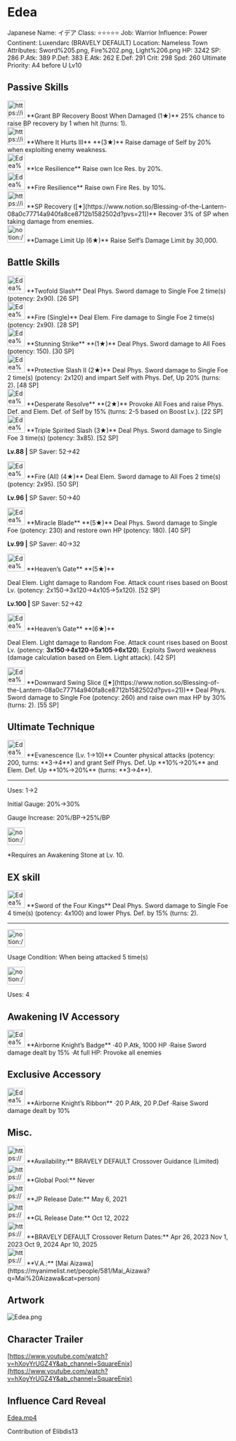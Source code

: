 # Edea

Japanese Name: イデア
Class: ⭐️⭐️⭐️⭐️⭐️
Job: Warrior
Influence: Power
Continent: Luxendarc (BRAVELY DEFAULT)
Location: Nameless Town
Attributes: Sword%205.png, Fire%202.png, Light%206.png
HP: 3242
SP: 286
P.Atk: 389
P.Def: 383
E.Atk: 262
E.Def: 291
Crit: 298
Spd: 260
Ultimate Priority: A4 before U Lv10

## Passive Skills

<aside>
<img src="https://img.game8.jp/6982977/c1e30c8fb6d88235f596e4d2a7957559.png/show" alt="https://img.game8.jp/6982977/c1e30c8fb6d88235f596e4d2a7957559.png/show" width="40px" /> **Grant BP Recovery Boost When Damaged (1★)**
25% chance to raise BP recovery by 1 when hit (turns: 1).

</aside>

<aside>
<img src="https://img.game8.jp/6930262/7cb40eec4b61a732ec79ead1d6eb41a1.png/show" alt="https://img.game8.jp/6930262/7cb40eec4b61a732ec79ead1d6eb41a1.png/show" width="40px" /> **Where It Hurts III** **(3★)**
Raise damage of Self by 20% when exploiting enemy weakness.

</aside>

<aside>
<img src="Edea%204d87730cb6b74b78b0788f81fb5d484b/Ice_Resilience.png" alt="Edea%204d87730cb6b74b78b0788f81fb5d484b/Ice_Resilience.png" width="40px" /> **Ice Resilience**
Raise own Ice Res. by 20%.

</aside>

<aside>
<img src="Edea%204d87730cb6b74b78b0788f81fb5d484b/Fire_Resilience.png" alt="Edea%204d87730cb6b74b78b0788f81fb5d484b/Fire_Resilience.png" width="40px" /> **Fire Resilience**
Raise own Fire Res. by 10%.

</aside>

<aside>
<img src="https://img.game8.jp/7049840/b966d78703d68826d14dd8db1f99b8db.png/show" alt="https://img.game8.jp/7049840/b966d78703d68826d14dd8db1f99b8db.png/show" width="40px" /> **SP Recovery ([✦](https://www.notion.so/Blessing-of-the-Lantern-08a0c77714a940fa8ce8712b1582502d?pvs=21))**
Recover 3% of SP when taking damage from enemies.

</aside>

<aside>
<img src="notion://custom_emoji/2482af5e-3bb7-4af8-a110-df4150e44521/17debbc6-5396-80a6-933a-007af3a7f551" alt="notion://custom_emoji/2482af5e-3bb7-4af8-a110-df4150e44521/17debbc6-5396-80a6-933a-007af3a7f551" width="40px" /> **Damage Limit Up (6★)**
Raise Self’s Damage Limit by 30,000.

</aside>

## Battle Skills

<aside>
<img src="Edea%204d87730cb6b74b78b0788f81fb5d484b/Sword.png" alt="Edea%204d87730cb6b74b78b0788f81fb5d484b/Sword.png" width="40px" /> **Twofold Slash**
Deal Phys. Sword damage to Single Foe 2 time(s) (potency: 2x90). [26 SP]

</aside>

<aside>
<img src="Edea%204d87730cb6b74b78b0788f81fb5d484b/Fire.png" alt="Edea%204d87730cb6b74b78b0788f81fb5d484b/Fire.png" width="40px" /> **Fire (Single)**
Deal Elem. Fire damage to Single Foe 2 time(s) (potency: 2x90). [28 SP]

</aside>

<aside>
<img src="Edea%204d87730cb6b74b78b0788f81fb5d484b/Sword%201.png" alt="Edea%204d87730cb6b74b78b0788f81fb5d484b/Sword%201.png" width="40px" /> **Stunning Strike** **(1★)**
Deal Phys. Sword damage to All Foes (potency: 150). [30 SP]

</aside>

<aside>
<img src="Edea%204d87730cb6b74b78b0788f81fb5d484b/Sword%202.png" alt="Edea%204d87730cb6b74b78b0788f81fb5d484b/Sword%202.png" width="40px" /> **Protective Slash II (2★)**
Deal Phys. Sword damage to Single Foe 2 time(s) (potency: 2x120) and impart Self with Phys. Def, Up 20% (turns: 2). [48 SP]

</aside>

<aside>
<img src="Edea%204d87730cb6b74b78b0788f81fb5d484b/Incite.png" alt="Edea%204d87730cb6b74b78b0788f81fb5d484b/Incite.png" width="40px" /> **Desperate Resolve** **(2★)**
Provoke All Foes and raise Phys. Def. and Elem. Def. of Self by 15% (turns: 2-5 based on Boost Lv.). [22 SP]

</aside>

<aside>
<img src="Edea%204d87730cb6b74b78b0788f81fb5d484b/Sword%203.png" alt="Edea%204d87730cb6b74b78b0788f81fb5d484b/Sword%203.png" width="40px" /> **Triple Spirited Slash (3★)**
Deal Phys. Sword damage to Single Foe 3 time(s) (potency: 3x85). [52 SP]

**Lv.88 |** SP Saver: 52→42

</aside>

<aside>
<img src="Edea%204d87730cb6b74b78b0788f81fb5d484b/Fire%201.png" alt="Edea%204d87730cb6b74b78b0788f81fb5d484b/Fire%201.png" width="40px" /> **Fire (All) (4★)**
Deal Elem. Sword damage to All Foes 2 time(s) (potency: 2x95). [50 SP]

**Lv.96 |** SP Saver: 50→40

</aside>

<aside>
<img src="Edea%204d87730cb6b74b78b0788f81fb5d484b/Sword%204.png" alt="Edea%204d87730cb6b74b78b0788f81fb5d484b/Sword%204.png" width="40px" /> **Miracle Blade** **(5★)**
Deal Phys. Sword damage to Single Foe (potency: 230) and restore own HP (potency: 180). [40 SP]

**Lv.99 |** SP Saver: 40→32

</aside>

<aside>
<img src="Edea%204d87730cb6b74b78b0788f81fb5d484b/Light.png" alt="Edea%204d87730cb6b74b78b0788f81fb5d484b/Light.png" width="40px" /> **Heaven’s Gate** **(5★)**

Deal Elem. Light damage to Random Foe. Attack count rises based on Boost Lv. (potency: 2x150→3x120→4x105→5x120). [52 SP]

**Lv.100 |** SP Saver: 52→42

<aside>
<img src="Edea%204d87730cb6b74b78b0788f81fb5d484b/Light.png" alt="Edea%204d87730cb6b74b78b0788f81fb5d484b/Light.png" width="40px" /> **Heaven’s Gate** **(6★)**

Deal Elem. Light damage to Random Foe. Attack count rises based on Boost Lv. (potency: **3x150→4x120→5x105→6x120**). Exploits Sword weakness (damage calculation based on Elem. Light attack). [42 SP]

</aside>

</aside>

<aside>
<img src="Edea%204d87730cb6b74b78b0788f81fb5d484b/Sword%205.png" alt="Edea%204d87730cb6b74b78b0788f81fb5d484b/Sword%205.png" width="40px" /> **Downward Swing Slice ([✦](https://www.notion.so/Blessing-of-the-Lantern-08a0c77714a940fa8ce8712b1582502d?pvs=21))**
Deal Phys. Sword damage to Single Foe (potency: 260) and raise own max HP by 30% (turns: 2). [55 SP]

</aside>

## Ultimate Technique

<aside>
<img src="Edea%204d87730cb6b74b78b0788f81fb5d484b/Counter.png" alt="Edea%204d87730cb6b74b78b0788f81fb5d484b/Counter.png" width="40px" /> **Evanescence (Lv. 1→10)**
Counter physical attacks (potency: 200, turns: **3→4**) and grant Self Phys. Def. Up **10%→20%** and Elem. Def. Up **10%→20%** (turns: **3→4**).

---

Uses:
1→2

Initial Gauge:
20%→30%

Gauge Increase:
20%/BP→25%/BP

<aside>
<img src="notion://custom_emoji/2482af5e-3bb7-4af8-a110-df4150e44521/182ebbc6-5396-80af-9978-007ac248795b" alt="notion://custom_emoji/2482af5e-3bb7-4af8-a110-df4150e44521/182ebbc6-5396-80af-9978-007ac248795b" width="40px" />

*Requires an Awakening Stone at Lv. 10.

</aside>

</aside>

## EX skill

<aside>
<img src="Edea%204d87730cb6b74b78b0788f81fb5d484b/Sword%206.png" alt="Edea%204d87730cb6b74b78b0788f81fb5d484b/Sword%206.png" width="40px" /> **Sword of the Four Kings**
Deal Phys. Sword damage to Single Foe 4 time(s) (potency: 4x100) and lower Phys. Def. by 15% (turns: 2).

---

<aside>
<img src="notion://custom_emoji/2482af5e-3bb7-4af8-a110-df4150e44521/137ebbc6-5396-802c-b9bc-007a54884b6f" alt="notion://custom_emoji/2482af5e-3bb7-4af8-a110-df4150e44521/137ebbc6-5396-802c-b9bc-007a54884b6f" width="40px" />

Usage Condition: When being attacked 5 time(s)

</aside>

<aside>
<img src="notion://custom_emoji/2482af5e-3bb7-4af8-a110-df4150e44521/137ebbc6-5396-80ba-9f36-007a936447ac" alt="notion://custom_emoji/2482af5e-3bb7-4af8-a110-df4150e44521/137ebbc6-5396-80ba-9f36-007a936447ac" width="40px" />

Uses: 4

</aside>

</aside>

## Awakening IV Accessory

<aside>
<img src="Edea%204d87730cb6b74b78b0788f81fb5d484b/Awakening_IV.png" alt="Edea%204d87730cb6b74b78b0788f81fb5d484b/Awakening_IV.png" width="40px" /> **Airborne Knight’s Badge**
·40 P.Atk, 1000 HP 
·Raise Sword damage dealt by 15%
·At full HP: Provoke all enemies

</aside>

## Exclusive Accessory

<aside>
<img src="Edea%204d87730cb6b74b78b0788f81fb5d484b/Accessory.png" alt="Edea%204d87730cb6b74b78b0788f81fb5d484b/Accessory.png" width="40px" /> **Airborne Knight’s Ribbon**
·20 P.Atk, 20 P.Def
·Raise Sword damage dealt by 10%

</aside>

## Misc.

<aside>
<img src="https://www.notion.so/icons/gift_gray.svg" alt="https://www.notion.so/icons/gift_gray.svg" width="40px" /> **Availability:** BRAVELY DEFAULT Crossover Guidance (Limited)

</aside>

<aside>
<img src="https://www.notion.so/icons/globe_gray.svg" alt="https://www.notion.so/icons/globe_gray.svg" width="40px" /> **Global Pool:** Never

</aside>

<aside>
<img src="https://www.notion.so/icons/calendar_red.svg" alt="https://www.notion.so/icons/calendar_red.svg" width="40px" /> **JP Release Date:**
May 6, 2021

</aside>

<aside>
<img src="https://www.notion.so/icons/calendar_blue.svg" alt="https://www.notion.so/icons/calendar_blue.svg" width="40px" /> **GL Release Date:**
Oct 12, 2022

</aside>

<aside>
<img src="https://www.notion.so/icons/history_gray.svg" alt="https://www.notion.so/icons/history_gray.svg" width="40px" /> **BRAVELY DEFAULT Crossover Return Dates:**
Apr 26, 2023
Nov 1, 2023
Oct 9, 2024
Apr 10, 2025

</aside>

<aside>
<img src="https://www.notion.so/icons/microphone_gray.svg" alt="https://www.notion.so/icons/microphone_gray.svg" width="40px" /> **V.A.:** [Mai Aizawa](https://myanimelist.net/people/581/Mai_Aizawa?q=Mai%20Aizawa&cat=person)

</aside>

## Artwork

![Edea.png](Edea%204d87730cb6b74b78b0788f81fb5d484b/Edea.png)

## Character Trailer

[https://www.youtube.com/watch?v=hXoyYrUGZ4Y&ab_channel=SquareEnix](https://www.youtube.com/watch?v=hXoyYrUGZ4Y&ab_channel=SquareEnix)

## Influence Card Reveal

[Edea.mp4](Edea%204d87730cb6b74b78b0788f81fb5d484b/Edea.mp4)

Contribution of Elibdis13